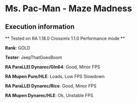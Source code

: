 # Ms. Pac-Man - Maze Madness 

## Execution information

** Tested on RA 1.18.0 Crossmix 1.1.0 Performance mode **

**Rank**: GOLD

**Tester**: JeepThatGoesBoom


**RA ParaLLEl Dynarec/Gln64**: Good, Minor FPS

**RA Mupen Pure/HLE**: Loads, Low FPS Slowdown

**RA ParaLLEl Dynarec/Rice**: Good, Minor FPS

**RA Mupen Dynarec/HLE**: Ok, Unstable FPS
